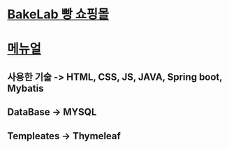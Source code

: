 # [BakeLab 빵 쇼핑몰](http://ec2-3-39-22-132.ap-northeast-2.compute.amazonaws.com:8080)
# [메뉴얼](https://github.com/BlueDestinyUnit/BlueDestinyUnit/BakeLab.pdf)
## 사용한 기술 -> HTML, CSS, JS, JAVA, Spring boot, Mybatis
## DataBase -> MYSQL
## Templeates -> Thymeleaf

